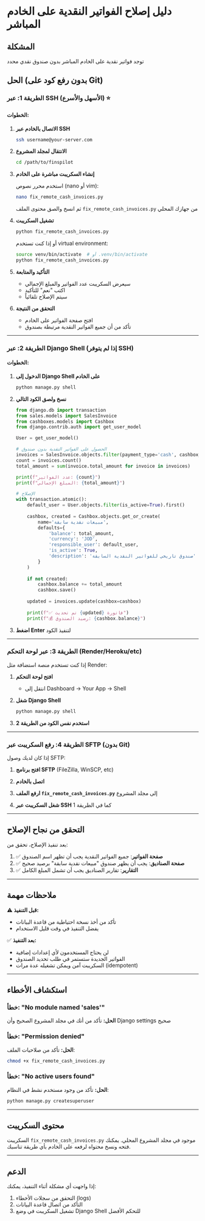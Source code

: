 # دليل إصلاح الفواتير النقدية على الخادم المباشر

## المشكلة
توجد فواتير نقدية على الخادم المباشر بدون صندوق نقدي محدد

## الحل (بدون رفع كود على Git)

### الطريقة 1: عبر SSH (الأسهل والأسرع) ⭐

#### الخطوات:

1. **الاتصال بالخادم عبر SSH**
   ```bash
   ssh username@your-server.com
   ```

2. **الانتقال لمجلد المشروع**
   ```bash
   cd /path/to/finspilot
   ```

3. **إنشاء السكريبت مباشرة على الخادم**
   
   استخدم محرر نصوص (nano أو vim):
   ```bash
   nano fix_remote_cash_invoices.py
   ```
   
   ثم انسخ والصق محتوى الملف `fix_remote_cash_invoices.py` من جهازك المحلي

4. **تشغيل السكريبت**
   ```bash
   python fix_remote_cash_invoices.py
   ```
   
   أو إذا كنت تستخدم virtual environment:
   ```bash
   source venv/bin/activate  # أو .venv/bin/activate
   python fix_remote_cash_invoices.py
   ```

5. **التأكيد والمتابعة**
   - سيعرض السكريبت عدد الفواتير والمبلغ الإجمالي
   - اكتب "نعم" للتأكيد
   - سيتم الإصلاح تلقائياً

6. **التحقق من النتيجة**
   - افتح صفحة الفواتير على الخادم
   - تأكد من أن جميع الفواتير النقدية مرتبطة بصندوق

---

### الطريقة 2: عبر Django Shell (إذا لم يتوفر SSH)

#### الخطوات:

1. **الدخول إلى Django Shell على الخادم**
   ```bash
   python manage.py shell
   ```

2. **نسخ ولصق الكود التالي**

   ```python
   from django.db import transaction
   from sales.models import SalesInvoice
   from cashboxes.models import Cashbox
   from django.contrib.auth import get_user_model
   
   User = get_user_model()
   
   # الحصول على الفواتير النقدية بدون صندوق
   invoices = SalesInvoice.objects.filter(payment_type='cash', cashbox__isnull=True)
   count = invoices.count()
   total_amount = sum(invoice.total_amount for invoice in invoices)
   
   print(f"عدد الفواتير: {count}")
   print(f"المبلغ الإجمالي: {total_amount}")
   
   # الإصلاح
   with transaction.atomic():
       default_user = User.objects.filter(is_active=True).first()
       
       cashbox, created = Cashbox.objects.get_or_create(
           name='مبيعات نقدية سابقة',
           defaults={
               'balance': total_amount,
               'currency': 'JOD',
               'responsible_user': default_user,
               'is_active': True,
               'description': 'صندوق تاريخي للفواتير النقدية السابقة'
           }
       )
       
       if not created:
           cashbox.balance += total_amount
           cashbox.save()
       
       updated = invoices.update(cashbox=cashbox)
       
       print(f"✅ تم تحديث {updated} فاتورة")
       print(f"💰 رصيد الصندوق: {cashbox.balance}")
   ```

3. **اضغط Enter** لتنفيذ الكود

---

### الطريقة 3: عبر لوحة التحكم (Render/Heroku/etc)

إذا كنت تستخدم منصة استضافة مثل Render:

1. **افتح لوحة التحكم**
   - انتقل إلى Dashboard → Your App → Shell

2. **شغل Django Shell**
   ```bash
   python manage.py shell
   ```

3. **استخدم نفس الكود من الطريقة 2**

---

### الطريقة 4: رفع السكريبت عبر SFTP (بدون Git)

إذا كان لديك وصول SFTP:

1. **افتح برنامج SFTP** (FileZilla, WinSCP, etc)

2. **اتصل بالخادم**

3. **ارفع الملف `fix_remote_cash_invoices.py`** إلى مجلد المشروع

4. **شغل السكريبت عبر SSH** كما في الطريقة 1

---

## التحقق من نجاح الإصلاح

بعد تنفيذ الإصلاح، تحقق من:

1. ✅ **صفحة الفواتير**: جميع الفواتير النقدية يجب أن تظهر اسم الصندوق
2. ✅ **صفحة الصناديق**: يجب أن يظهر صندوق "مبيعات نقدية سابقة" برصيد صحيح
3. ✅ **التقارير**: تقارير الصناديق يجب أن تشمل المبلغ الكامل

---

## ملاحظات مهمة

⚠️ **قبل التنفيذ:**
- تأكد من أخذ نسخة احتياطية من قاعدة البيانات
- يفضل التنفيذ في وقت قليل الاستخدام

✅ **بعد التنفيذ:**
- لن يحتاج المستخدمون لأي إعدادات إضافية
- الفواتير الجديدة ستستمر في طلب تحديد الصندوق
- السكريبت آمن ويمكن تشغيله عدة مرات (idempotent)

---

## استكشاف الأخطاء

### خطأ: "No module named 'sales'"
**الحل:** تأكد من أنك في مجلد المشروع الصحيح وأن Django settings صحيح

### خطأ: "Permission denied"
**الحل:** تأكد من صلاحيات الملف:
```bash
chmod +x fix_remote_cash_invoices.py
```

### خطأ: "No active users found"
**الحل:** تأكد من وجود مستخدم نشط في النظام:
```bash
python manage.py createsuperuser
```

---

## محتوى السكريبت

السكريبت `fix_remote_cash_invoices.py` موجود في مجلد المشروع المحلي.
يمكنك فتحه ونسخ محتواه لرفعه على الخادم بأي طريقة تناسبك.

---

## الدعم

إذا واجهت أي مشكلة أثناء التنفيذ، يمكنك:
1. التحقق من سجلات الأخطاء (logs)
2. التأكد من اتصال قاعدة البيانات
3. تشغيل السكريبت في وضع Django Shell للتحكم الأفضل
